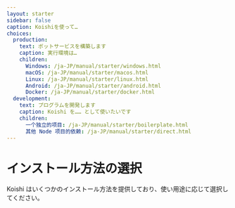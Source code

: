```yaml
---
layout: starter
sidebar: false
caption: Koishiを使って…
choices:
  production:
    text: ボットサービスを構築します
    caption: 実行環境は…
    children:
      Windows: /ja-JP/manual/starter/windows.html
      macOS: /ja-JP/manual/starter/macos.html
      Linux: /ja-JP/manual/starter/linux.html
      Android: /ja-JP/manual/starter/android.html
      Docker: /ja-JP/manual/starter/docker.html
  development:
    text: プログラムを開発します
    caption: Koishi を…… として使いたいです
    children:
      一个独立的项目: /ja-JP/manual/starter/boilerplate.html
      其他 Node 项目的依赖: /ja-JP/manual/starter/direct.html
---
```


# インストール方法の選択

Koishi はいくつかのインストール方法を提供しており、使い用途に応じて選択してください。
